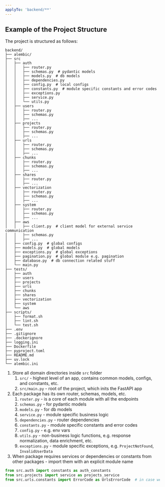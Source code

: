 ```yaml
---
applyTo: 'backend/**'
---
```

## Example of the Project Structure
The project is structured as follows:

```
backend/
├── alembic/
├── src
│   ├── auth
│   │   ├── router.py
│   │   ├── schemas.py  # pydantic models
│   │   ├── models.py  # db models
│   │   ├── dependencies.py
│   │   ├── config.py  # local configs
│   │   ├── constants.py  # module specific constants and error codes
│   │   ├── exceptions.py
│   │   ├── service.py
│   │   └── utils.py
│   ├── users
│   │   ├── router.py
│   │   ├── schemas.py
│   │   ├── ...
│   ├── projects
│   │   ├── router.py
│   │   ├── schemas.py
│   │   ├── ...
│   ├── urls
│   │   ├── router.py
│   │   ├── schemas.py
│   │   ├── ...
│   ├── chunks
│   │   ├── router.py
│   │   ├── schemas.py
│   │   ├── ...
│   ├── shares
│   │   ├── router.py
│   │   ├── ...
│   ├── vectorization
│   │   ├── router.py
│   │   ├── schemas.py
│   │   ├── ...
│   ├── system
│   │   ├── router.py
│   │   ├── schemas.py
│   │   ├── ...
│   ├── aws
│   │   ├── client.py  # client model for external service communication
│   │   ├── schemas.py
│   │   ├── ...
│   ├── config.py  # global configs
│   ├── models.py  # global models
│   ├── exceptions.py  # global exceptions
│   ├── pagination.py  # global module e.g. pagination
│   ├── database.py  # db connection related stuff
│   └── main.py
├── tests/
│   ├── auth
│   ├── users
│   ├── projects
│   ├── urls
│   ├── chunks
│   ├── shares
│   ├── vectorization
│   ├── system
│   └── aws
├── scripts/
│   ├── format.sh
│   ├── lint.sh
│   └── test.sh
├── .env
├── .gitignore
├── .dockerignore
├── logging.ini
├── Dockerfile
├── pyproject.toml
├── README.md
├── uv.lock
└── alembic.ini
```
1. Store all domain directories inside `src` folder
   1. `src/` - highest level of an app, contains common models, configs, and constants, etc.
   2. `src/main.py` - root of the project, which inits the FastAPI app
2. Each package has its own router, schemas, models, etc.
   1. `router.py` - is a core of each module with all the endpoints
   2. `schemas.py` - for pydantic models
   3. `models.py` - for db models
   4. `service.py` - module specific business logic  
   5. `dependencies.py` - router dependencies
   6. `constants.py` - module specific constants and error codes
   7. `config.py` - e.g. env vars
   8. `utils.py` - non-business logic functions, e.g. response normalization, data enrichment, etc.
   9. `exceptions.py` - module specific exceptions, e.g. `ProjectNotFound`, `InvalidUserData`
3. When package requires services or dependencies or constants from other packages - import them with an explicit module name
```python
from src.auth import constants as auth_constants
from src.projects import service as projects_service
from src.urls.constants import ErrorCode as UrlsErrorCode  # in case we have Standard ErrorCode in constants module of each package
```
